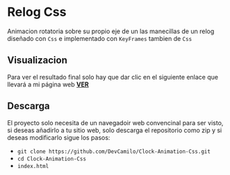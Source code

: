 # Relog Css
Animacion rotatoria sobre su propio eje de un las manecillas de un relog  diseñado con `Css` e implementado con `KeyFrames` tambien de `Css`

## Visualizacion
Para ver el resultado final solo hay que dar clic en el siguiente enlace que llevará a mi página web [**VER**](http://camilo-reyes.000webhostapp.com/animations/clock/)

## Descarga
El proyecto solo necesita de un navegadoir web convencinal para ser visto, si deseas añadirlo a tu sitio web, solo descarga el repositorio como zip y si deseas modificarlo sigue los pasos:
- `git clone https://github.com/DevCamilo/Clock-Animation-Css.git`
- `cd Clock-Animation-Css`
- `index.html`

